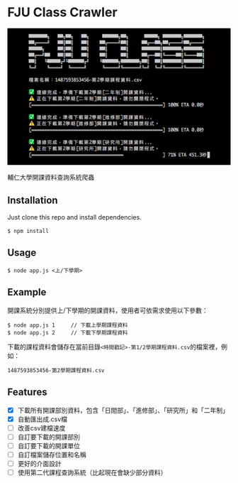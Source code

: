 # FJU Class Crawler
![ScreenShot](ScreenShot.png)

輔仁大學開課資料查詢系統爬蟲

## Installation
Just clone this repo and install dependencies.

```
$ npm install
```

## Usage
```
$ node app.js <上/下學期>
```

## Example
開課系統分別提供上/下學期的開課資料，使用者可依需求使用以下參數：

```
$ node app.js 1		// 下載上學期課程資料
$ node app.js 2		// 下載下學期課程資料
```
下載的課程資料會儲存在當前目錄`<時間戳記>-第1/2學期課程資料.csv`的檔案裡，例如：

```
1487593853456-第2學期課程資料.csv
```

## Features
- [X] 下載所有開課部別資料，包含「日間部」、「進修部」、「研究所」和「二年制」
- [X] 自動匯出成.csv檔
- [ ] 改善csv建檔速度
- [ ] 自訂要下載的開課部別
- [ ] 自訂要下載的開課單位
- [ ] 自訂檔案儲存位置和名稱
- [ ] 更好的介面設計
- [ ] 使用第二代課程查詢系統（比起現在會缺少部分資料）
